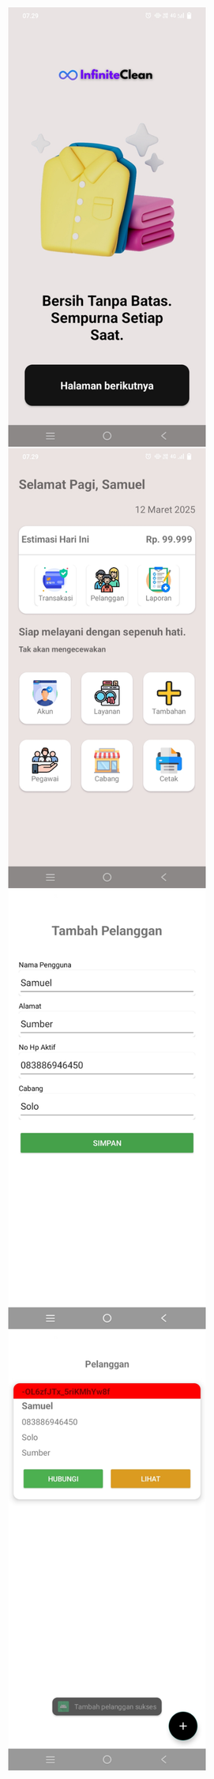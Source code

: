 <img src="Image%20Github/landing_page.jpg" alt="Landing Page" width="400">
<img src="Image%20Github/home.jpg" alt="Home" width="400">
<img src="Image%20Github/add_customer.jpg" alt="Add Customer" width="400">
<img src="Image%20Github/data_customer.jpg" alt="Data Customer" width="400">
